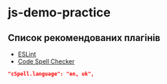 # js-demo-practice

## Список рекомендованих плагінів

- [ESLint](https://marketplace.visualstudio.com/items?itemName=dbaeumer.vscode-eslint)
- [Code Spell Checker](https://marketplace.visualstudio.com/items?itemName=streetsidesoftware.code-spell-checker)

```json
"cSpell.language": "en, uk",
```
